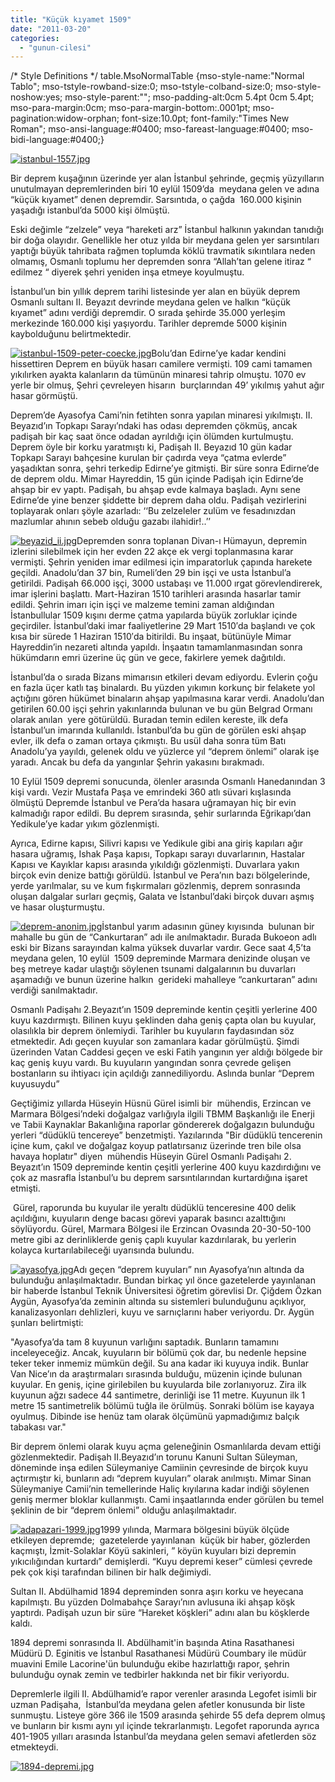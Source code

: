 ```yaml
---
title: "Küçük kıyamet 1509"
date: "2011-03-20"
categories: 
  - "gunun-cilesi"
---
```


/\* Style Definitions \*/ table.MsoNormalTable {mso-style-name:"Normal Tablo"; mso-tstyle-rowband-size:0; mso-tstyle-colband-size:0; mso-style-noshow:yes; mso-style-parent:""; mso-padding-alt:0cm 5.4pt 0cm 5.4pt; mso-para-margin:0cm; mso-para-margin-bottom:.0001pt; mso-pagination:widow-orphan; font-size:10.0pt; font-family:"Times New Roman"; mso-ansi-language:#0400; mso-fareast-language:#0400; mso-bidi-language:#0400;}

[![istanbul-1557.jpg](/uploads/2011/03/istanbul-1557.jpg)](/uploads/2011/03/istanbul-1557.jpg "istanbul-1557.jpg")

Bir deprem kuşağının üzerinde yer alan İstanbul şehrinde, geçmiş yüzyılların unutulmayan depremlerinden biri 10 eylül 1509’da  meydana gelen ve adına “küçük kıyamet” denen depremdir. Sarsıntıda, o çağda  160.000 kişinin yaşadığı istanbul’da 5000 kişi ölmüştü.

Eski değimle “zelzele” veya “hareketi arz” İstanbul halkının yakından tanıdığı bir doğa olayıdır. Genellikle her otuz yılda bir meydana gelen yer sarsıntıları yaptığı büyük tahribata rağmen toplumda köklü travmatik sıkıntılara neden olmamış, Osmanlı toplumu her depremden sonra “Allah’tan gelene itiraz “ edilmez “ diyerek şehri yeniden inşa etmeye koyulmuştu.

İstanbul’un bin yıllık deprem tarihi listesinde yer alan en büyük deprem Osmanlı sultanı II. Beyazıt devrinde meydana gelen ve halkın “küçük kıyamet” adını verdiği depremdir. O sırada şehirde 35.000 yerleşim merkezinde 160.000 kişi yaşıyordu. Tarihler depremde 5000 kişinin kaybolduğunu belirtmektedir.

[![istanbul-1509-peter-coecke.jpg](/uploads/2011/03/istanbul-1509-peter-coecke.jpg)](/uploads/2011/03/istanbul-1509-peter-coecke.jpg "istanbul-1509-peter-coecke.jpg")Bolu’dan Edirne’ye kadar kendini hissettiren Deprem en büyük hasarı camilere vermişti. 109 cami tamamen yıkılırken ayakta kalanların da tümünün minaresi tahrip olmuştu. 1070 ev yerle bir olmuş, Şehri çevreleyen hisarın  burçlarından 49’ yıkılmış yahut ağır hasar görmüştü.

Deprem’de Ayasofya Cami’nin fetihten sonra yapılan minaresi yıkılmıştı. II. Beyazıd’ın Topkapı Sarayı’ndaki has odası depremden çökmüş, ancak padişah bir kaç saat önce odadan ayrıldığı için ölümden kurtulmuştu. Deprem öyle bir korku yaratmıştı ki, Padişah II. Beyazıd 10 gün kadar Topkapı Sarayı bahçesine kurulan bir çadırda veya “çatma evlerde” yaşadıktan sonra, şehri terkedip Edirne’ye gitmişti. Bir süre sonra Edirne’de de deprem oldu. Mimar Hayreddin, 15 gün içinde Padişah için Edirne’de ahşap bir ev yaptı. Padişah, bu ahşap evde kalmaya başladı. Aynı sene Edirne’de yine benzer şiddette bir deprem daha oldu. Padişah vezirlerini toplayarak onları şöyle azarladı: ‘‘Bu zelzeleler zulüm ve fesadınızdan mazlumlar ahının sebeb olduğu gazabı ilahidir!..’’

[![beyazid_ii.jpg](/uploads/2011/03/beyazid_ii.jpg)](/uploads/2011/03/beyazid_ii.jpg "beyazid_ii.jpg")Depremden sonra toplanan Divan-ı Hümayun, depremin izlerini silebilmek için her evden 22 akçe ek vergi toplanmasına karar vermişti. Şehrin yeniden imar edilmesi için imparatorluk çapında harekete geçildi. Anadolu’dan 37 bin, Rumeli’den 29 bin işçi ve usta İstanbul’a getirildi. Padişah 66.000 işçi, 3000 ustabaşı ve 11.000 ırgat görevlendirerek, imar işlerini başlattı. Mart-Haziran 1510 tarihleri arasında hasarlar tamir edildi. Şehrin imarı için işçi ve malzeme temini zaman aldığından İstanbullular 1509 kışını derme çatma yapılarda büyük zorluklar içinde geçirdiler. İstanbul’daki imar faaliyetlerine 29 Mart 1510′da başlandı ve çok kısa bir sürede 1 Haziran 1510′da bitirildi. Bu inşaat, bütünüyle Mimar Hayreddin’in nezareti altında yapıldı. İnşaatın tamamlanmasından sonra hükümdarın emri üzerine üç gün ve gece, fakirlere yemek dağıtıldı.

İstanbul’da o sırada Bizans mimarısın etkileri devam ediyordu. Evlerin çoğu en fazla üçer katlı taş binalardı. Bu yüzden yıkımın korkunç bir felakete yol açtığını gören hükümet binaların ahşap yapılmasına karar verdi. Anadolu’dan getirilen 60.00 işçi şehrin yakınlarında bulunan ve bu gün Belgrad Ormanı olarak anılan  yere götürüldü. Buradan temin edilen kereste, ilk defa İstanbul’un imarında kullanıldı. İstanbul’da bu gün de görülen eski ahşap evler, ilk defa o zaman ortaya çıkmıştı. Bu usül daha sonra tüm Batı Anadolu’ya yayıldı, gelenek oldu ve yüzlerce yıl “deprem önlemi” olarak işe yaradı. Ancak bu defa da yangınlar Şehrin yakasını bırakmadı.

10 Eylül 1509 depremi sonucunda, ölenler arasında Osmanlı Hanedanından 3 kişi vardı. Vezir Mustafa Paşa ve emrindeki 360 atlı süvari kışlasında ölmüştü Depremde İstanbul ve Pera’da hasara uğramayan hiç bir evin kalmadığı rapor edildi. Bu deprem sırasında, şehir surlarında Eğrikapı’dan Yedikule’ye kadar yıkım gözlenmişti.

Ayrıca, Edirne kapısı, Silivri kapısı ve Yedikule gibi ana giriş kapıları ağır hasara uğramış, Ishak Paşa kapısı, Topkapı sarayı duvarlarının, Hastalar Kapısı ve Kayıklar kapısı arasında yıkıldığı gözlenmişti. Duvarlara yakın birçok evin denize battığı görüldü. İstanbul ve Pera’nın bazı bölgelerinde, yerde yarılmalar, su ve kum fışkırmaları gözlenmiş, deprem sonrasında oluşan dalgalar surları geçmiş, Galata ve İstanbul’daki birçok duvarı aşmış ve hasar oluşturmuştu.

[![deprem-anonim.jpg](/uploads/2011/03/deprem-anonim.jpg)](/uploads/2011/03/deprem-anonim.jpg "deprem-anonim.jpg")İstanbul yarım adasının güney kıyısında  bulunan bir mahalle bu gün de “Cankurtaran” adı ile anılmaktadır. Burada Bukoeon adlı eski bir Bizans sarayından kalma yüksek duvarlar vardır. Gece saat 4,5’ta meydana gelen, 10 eylül  1509 depreminde Marmara denizinde oluşan ve beş metreye kadar ulaştığı söylenen tsunami dalgalarının bu duvarları aşamadığı ve bunun üzerine halkın  gerideki mahalleye “cankurtaran” adını verdiği sanılmaktadır.

Osmanlı Padişahı 2.Beyazıt’ın 1509 depreminde kentin çeşitli yerlerine 400 kuyu kazdırmıştı. Bilinen kuyu şeklinden daha geniş çapta olan bu kuyular, olasılıkla bir deprem önlemiydi. Tarihler bu kuyuların faydasından söz etmektedir. Adı geçen kuyular son zamanlara kadar görülmüştü. Şimdi üzerinden Vatan Caddesi geçen ve eski Fatih yangının yer aldığı bölgede bir kaç geniş kuyu vardı. Bu kuyuların yangından sonra çevrede gelişen bostanların su ihtiyacı için açıldığı zannediliyordu. Aslında bunlar “Deprem kuyusuydu”

Geçtiğimiz yıllarda Hüseyin Hüsnü Gürel isimli bir  mühendis, Erzincan ve Marmara Bölgesi’ndeki doğalgaz varlığıyla ilgili TBMM Başkanlığı ile Enerji ve Tabii Kaynaklar Bakanlığına raporlar göndererek doğalgazın bulunduğu yerleri “düdüklü tencereye” benzetmişti. Yazılarında "Bir düdüklü tencerenin içine kum, çakıl ve doğalgaz koyup patlatırsanız üzerinde tren bile olsa havaya hoplatır" diyen  mühendis Hüseyin Gürel Osmanlı Padişahı 2. Beyazıt’ın 1509 depreminde kentin çeşitli yerlerine 400 kuyu kazdırdığını ve çok az masrafla İstanbul’u bu deprem sarsıntılarından kurtardığına işaret  etmişti.

 Gürel, raporunda bu kuyular ile yeraltı düdüklü tenceresine 400 delik açıldığını, kuyuların denge bacası görevi yaparak basıncı azalttığını söylüyordu. Gürel, Marmara Bölgesi ile Erzincan Ovasında 20-30-50-100 metre gibi az derinliklerde geniş çaplı kuyular kazdırılarak, bu yerlerin  kolayca kurtarılabileceği uyarısında bulundu.

[![ayasofya.jpg](/uploads/2011/03/ayasofya-3.jpg)](/uploads/2011/03/ayasofya-3.jpg "ayasofya.jpg")Adı geçen “deprem kuyuları” nın Ayasofya’nın altında da bulunduğu anlaşılmaktadır. Bundan birkaç yıl önce gazetelerde yayınlanan bir haberde İstanbul Teknik Üniversitesi öğretim görevlisi Dr. Çiğdem Özkan Aygün, Ayasofya’da zeminin altında su sistemleri bulunduğunu açıklıyor, kanalizasyonları dehlizleri, kuyu ve sarnıçlarını haber veriyordu. Dr. Aygün şunları belirtmişti:

"Ayasofya’da tam 8 kuyunun varlığını saptadık. Bunların tamamını inceleyeceğiz. Ancak, kuyuların bir bölümü çok dar, bu nedenle hepsine teker teker inmemiz mümkün değil. Su ana kadar iki kuyuya indik. Bunlar Van Nice’ın da araştırmaları sırasında bulduğu, müzenin içinde bulunan kuyular. En geniş, içine girilebilen bu kuyularda bile zorlanıyoruz. Zira ilk kuyunun ağzı sadece 44 santimetre, derinliği ise 11 metre. Kuyunun ilk 1 metre 15 santimetrelik bölümü tuğla ile örülmüş. Sonraki bölüm ise kayaya oyulmuş. Dibinde ise henüz tam olarak ölçümünü yapmadığımız balçık tabakası var."

Bir deprem önlemi olarak kuyu açma geleneğinin Osmanlılarda devam ettiği gözlenmektedir. Padişah II.Beyazıd’ın torunu Kanuni Sultan Süleyman, döneminde inşa edilen Süleymaniye Camiinin çevresinde de birçok kuyu açtırmıştır ki, bunların adı “deprem kuyuları” olarak anılmıştı. Mimar Sinan Süleymaniye Camii’nin temellerinde Haliç kıyılarına kadar indiği söylenen geniş mermer bloklar kullanmıştı. Cami inşaatlarında ender görülen bu temel şeklinin de bir “deprem önlemi” olduğu anlaşılmaktadır.

[![adapazari-1999.jpg](/uploads/2011/03/adapazari-1999.jpg)](/uploads/2011/03/adapazari-1999.jpg "adapazari-1999.jpg")1999 yılında, Marmara bölgesini büyük ölçüde etkileyen depremde;  gazetelerde yayınlanan  küçük bir haber, gözlerden kaçmıştı, İzmit-Solaklar Köyü sakinleri, ” köyün kuyuları bizi depremin yıkıcılığından kurtardı” demişlerdi. “Kuyu depremi keser” cümlesi çevrede pek çok kişi tarafından bilinen bir halk değimiydi.

Sultan II. Abdülhamid 1894 depreminden sonra aşırı korku ve heyecana kapılmıştı. Bu yüzden Dolmabahçe Sarayı’nın avlusuna iki ahşap köşk yaptırdı. Padişah uzun bir süre “Hareket köşkleri” adını alan bu köşklerde kaldı.

1894 depremi sonrasında II. Abdülhamit'in başında Atina Rasathanesi Müdürü D. Eginitis ve İstanbul Rasathanesi Müdürü Coumbary ile müdür muavini Emile Lacorine'ün bulunduğu ekibe hazırlattığı rapor, şehrin bulunduğu oynak zemin ve tedbirler hakkında net bir fikir veriyordu.

Depremlerle ilgili II. Abdülhamid’e rapor verenler arasında Legofet isimli bir uzman Padişaha,  İstanbul’da meydana gelen afetler konusunda bir liste sunmuştu. Listeye göre 366 ile 1509 arasında şehirde 55 defa deprem olmuş ve bunların bir kısmı aynı yıl içinde tekrarlanmıştı. Legofet raporunda ayrıca 401-1905 yılları arasında İstanbul’da meydana gelen semavi afetlerden söz etmekteydi.

[](/uploads/2011/03/1894-depremi.jpg "1894-depremi.jpg")

[![1894-depremi.jpg](/uploads/2011/03/1894-depremi.jpg)](/uploads/2011/03/1894-depremi.jpg "1894-depremi.jpg")
